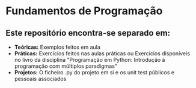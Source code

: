 # Fundamentos de Programação

## Este repositório encontra-se separado em:
- **Teóricas:** Exemplos feitos em aula
- **Práticas:** Exercícios feitos nas aulas práticas ou Exercícios disponíveis no livro da disciplina "Programação em Python: Introdução à programação com múltiplos paradigmas"
- **Projetos:** O ficheiro .py do projeto em si e os unit test públicos e pessoais associados
